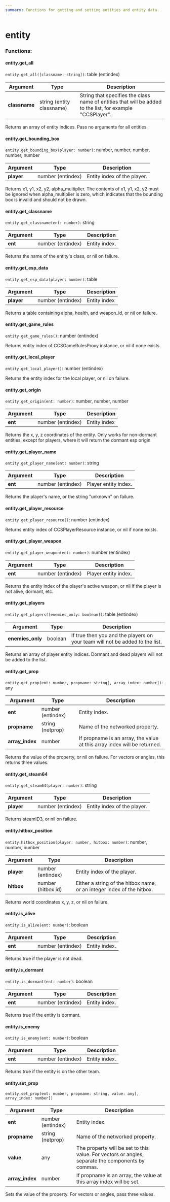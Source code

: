 ```yaml
---
summary: Functions for getting and setting entities and entity data.
---
```


# entity

### Functions:
#### entity.get_all

`entity.get_all([classname: string])`: table (entindex)

Argument | Type | Description
-------- | ---- | -----------
  **classname** | string (entity classname) | String that specifies the class name of entities that will be added to the list, for example "CCSPlayer".

Returns an array of entity indices. Pass no arguments for all entities.


#### entity.get_bounding_box

`entity.get_bounding_box(player: number)`: number, number, number, number, number

Argument | Type | Description
-------- | ---- | -----------
  **player** | number (entindex) | Entity index of the player.

Returns x1, y1, x2, y2, alpha_multiplier. The contents of x1, y1, x2, y2 must be ignored when alpha_multiplier is zero, which indicates that the bounding box is invalid and should not be drawn.


#### entity.get_classname

`entity.get_classname(ent: number)`: string

Argument | Type | Description
-------- | ---- | -----------
  **ent** | number (entindex) | Entity index.

Returns the name of the entity's class, or nil on failure.


#### entity.get_esp_data

`entity.get_esp_data(player: number)`: table

Argument | Type | Description
-------- | ---- | -----------
  **player** | number (entindex) | Entity index

Returns a table containing alpha, health, and weapon_id, or nil on failure.


#### entity.get_game_rules

`entity.get_game_rules()`: number (entindex)

Returns entity index of CCSGameRulesProxy instance, or nil if none exists.


#### entity.get_local_player

`entity.get_local_player()`: number (entindex)

Returns the entity index for the local player, or nil on failure.


#### entity.get_origin

`entity.get_origin(ent: number)`: number, number, number

Argument | Type | Description
-------- | ---- | -----------
  **ent** | number (entindex) | Entity index

Returns the x, y, z coordinates of the entity. Only works for non-dormant entities, except for players, where it will return the dormant esp origin


#### entity.get_player_name

`entity.get_player_name(ent: number)`: string

Argument | Type | Description
-------- | ---- | -----------
  **ent** | number (entindex) | Player entity index.

Returns the player's name, or the string "unknown" on failure.


#### entity.get_player_resource

`entity.get_player_resource()`: number (entindex)

Returns entity index of CCSPlayerResource instance, or nil if none exists.


#### entity.get_player_weapon

`entity.get_player_weapon(ent: number)`: number (entindex)

Argument | Type | Description
-------- | ---- | -----------
  **ent** | number (entindex) | Player entity index.

Returns the entity index of the player's active weapon, or nil if the player is not alive, dormant, etc.


#### entity.get_players

`entity.get_players([enemies_only: boolean])`: table (entindex)

Argument | Type | Description
-------- | ---- | -----------
  **enemies_only** | boolean | If true then you and the players on your team will not be added to the list.

Returns an array of player entity indices. Dormant and dead players will not be added to the list.


#### entity.get_prop

`entity.get_prop(ent: number, propname: string[, array_index: number])`: any

Argument | Type | Description
-------- | ---- | -----------
  **ent** | number (entindex) | Entity index.
  **propname** | string (netprop) | Name of the networked property.
  **array_index** | number | If propname is an array, the value at this array index will be returned.

Returns the value of the property, or nil on failure. For vectors or angles, this returns three values.


#### entity.get_steam64

`entity.get_steam64(player: number)`: string

Argument | Type | Description
-------- | ---- | -----------
  **player** | number (entindex) | Entity index of the player.

Returns steamID3, or nil on failure.


#### entity.hitbox_position

`entity.hitbox_position(player: number, hitbox: number)`: number, number, number

Argument | Type | Description
-------- | ---- | -----------
  **player** | number (entindex) | Entity index of the player.
  **hitbox** | number (hitbox id) | Either a string of the hitbox name, or an integer index of the hitbox.

Returns world coordinates x, y, z, or nil on failure.


#### entity.is_alive

`entity.is_alive(ent: number)`: boolean

Argument | Type | Description
-------- | ---- | -----------
  **ent** | number (entindex) | Entity index.

Returns true if the player is not dead.


#### entity.is_dormant

`entity.is_dormant(ent: number)`: boolean

Argument | Type | Description
-------- | ---- | -----------
  **ent** | number (entindex) | Entity index.

Returns true if the entity is dormant.


#### entity.is_enemy

`entity.is_enemy(ent: number)`: boolean

Argument | Type | Description
-------- | ---- | -----------
  **ent** | number (entindex) | Entity index.

Returns true if the entity is on the other team.


#### entity.set_prop

`entity.set_prop(ent: number, propname: string, value: any[, array_index: number])`

Argument | Type | Description
-------- | ---- | -----------
  **ent** | number (entindex) | Entity index.
  **propname** | string (netprop) | Name of the networked property.
  **value** | any | The property will be set to this value. For vectors or angles, separate the components by commas.
  **array_index** | number | If propname is an array, the value at this array index will be set.

Sets the value of the property. For vectors or angles, pass three values.

